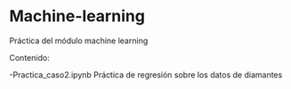 # Machine-learning
Práctica del módulo machine learning

Contenido:

-Practica_caso2.ipynb Práctica de regresión sobre los datos de diamantes
